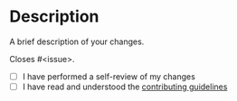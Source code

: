 # Description

A brief description of your changes.

Closes #&lt;issue&gt;.

- [ ] I have performed a self-review of my changes
- [ ] I have read and understood the [contributing guidelines](/inaka/elvis_core/blob/main/CONTRIBUTING.md)
